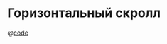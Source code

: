 # Горизонтальный скролл

@[code](../.vuepress/components/example-horizontal-scroll.vue)
<example-horizontal-scroll/>

